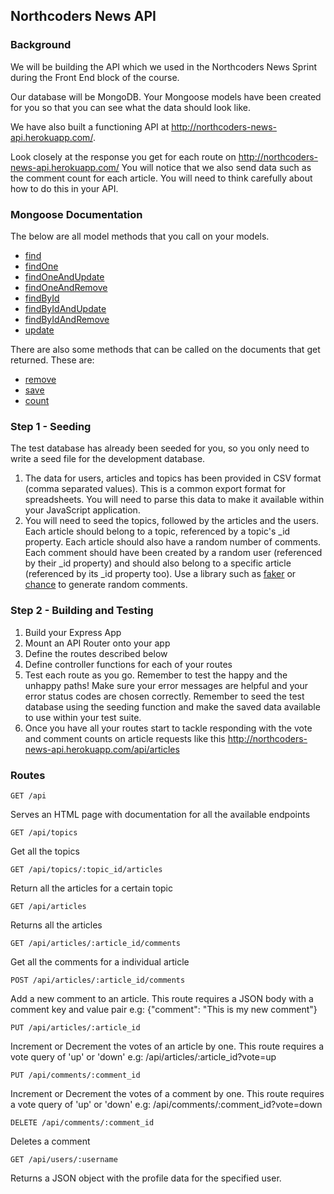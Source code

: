 ## Northcoders News API

### Background

We will be building the API which we used in the Northcoders News Sprint during the Front End block of the course.

Our database will be MongoDB. Your Mongoose models have been created for you so that you can see what the data should look like.

We have also built a functioning API at http://northcoders-news-api.herokuapp.com/.

Look closely at the response you get for each route on http://northcoders-news-api.herokuapp.com/ You will notice that we also send data such as the comment count for each article. You will need to think carefully about how to do this in your API.

### Mongoose Documentation

The below are all model methods that you call on your models.

* [find](http://mongoosejs.com/docs/api.html#model_Model.find)
* [findOne](http://mongoosejs.com/docs/api.html#model_Model.findOne)
* [findOneAndUpdate](http://mongoosejs.com/docs/api.html#model_Model.findOneAndUpdate)
* [findOneAndRemove](http://mongoosejs.com/docs/api.html#model_Model.findOneAndRemove)
* [findById](http://mongoosejs.com/docs/api.html#model_Model.findById)
* [findByIdAndUpdate](http://mongoosejs.com/docs/api.html#model_Model.findByIdAndUpdate)
* [findByIdAndRemove](http://mongoosejs.com/docs/api.html#model_Model.findByIdAndRemove)
* [update](http://mongoosejs.com/docs/api.html#model_Model.update)

There are also some methods that can be called on the documents that get returned. These are:

* [remove](http://mongoosejs.com/docs/api.html#model_Model-remove)
* [save](http://mongoosejs.com/docs/api.html#model_Model-save)
* [count](http://mongoosejs.com/docs/api.html#model_Model.count)

### Step 1 - Seeding

The test database has already been seeded for you, so you only need to write a seed file for the development database.

1. The data for users, articles and topics has been provided in CSV format (comma separated values). This is a common export format for spreadsheets. You will need to parse this data to make it available within your JavaScript application.
2. You will need to seed the topics, followed by the articles and the users. Each article should belong to a topic, referenced by a topic's _id property. Each article should also have a random number of comments. Each comment should have been created by a random user (referenced by their _id property) and should also belong to a specific article (referenced by its _id property too). Use a library such as [faker](https://www.npmjs.com/package/faker) or [chance](https://www.npmjs.com/package/chance) to generate random comments.

### Step 2 - Building and Testing
1. Build your Express App
2. Mount an API Router onto your app
3. Define the routes described below
4. Define controller functions for each of your routes
5. Test each route as you go. Remember to test the happy and the unhappy paths! Make sure your error messages are helpful and your error status codes are chosen correctly. Remember to seed the test database using the seeding function and make the saved data available to use within your test suite.
6. Once you have all your routes start to tackle responding with the vote and comment counts on article requests like this http://northcoders-news-api.herokuapp.com/api/articles


### Routes

```
GET /api
```
Serves an HTML page with documentation for all the available endpoints

```
GET /api/topics
```
Get all the topics

```
GET /api/topics/:topic_id/articles
```
Return all the articles for a certain topic

```
GET /api/articles
```
Returns all the articles

```
GET /api/articles/:article_id/comments
```
Get all the comments for a individual article

```
POST /api/articles/:article_id/comments
```
Add a new comment to an article. This route requires a JSON body with a comment key and value pair
e.g: {"comment": "This is my new comment"}

```
PUT /api/articles/:article_id
```
Increment or Decrement the votes of an article by one. This route requires a vote query of 'up' or 'down'
e.g: /api/articles/:article_id?vote=up

```
PUT /api/comments/:comment_id
```
Increment or Decrement the votes of a comment by one. This route requires a vote query of 'up' or 'down'
e.g: /api/comments/:comment_id?vote=down

```
DELETE /api/comments/:comment_id
```
Deletes a comment

```
GET /api/users/:username
```
Returns a JSON object with the profile data for the specified user.
